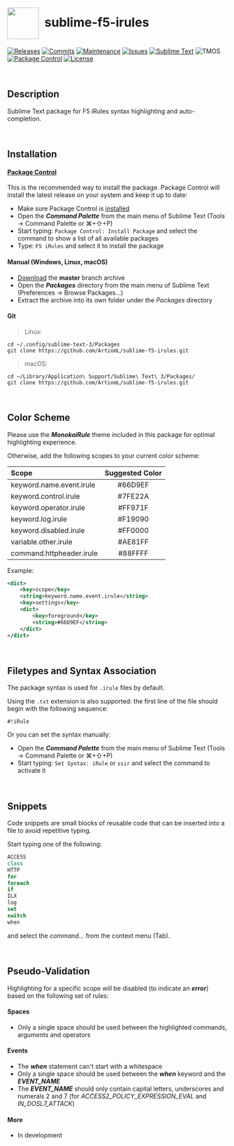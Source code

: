 # <img align="center" src="Icons/sublime.ico" height="72">&nbsp;&nbsp;sublime-f5-irules
[![Releases](https://img.shields.io/github/release/ArtiomL/sublime-f5-irules.svg)](https://github.com/ArtiomL/sublime-f5-irules/releases)
[![Commits](https://img.shields.io/github/commits-since/ArtiomL/sublime-f5-irules/v12.1.3.svg?label=commits%20since)](https://github.com/ArtiomL/sublime-f5-irules/commits/master)
[![Maintenance](https://img.shields.io/maintenance/yes/2017.svg)](https://github.com/ArtiomL/sublime-f5-irules/graphs/code-frequency)
[![Issues](https://img.shields.io/github/issues/ArtiomL/sublime-f5-irules.svg)](https://github.com/ArtiomL/sublime-f5-irules/issues)
[![Sublime Text](https://img.shields.io/badge/sublime%20text-3126-orange.svg)](https://www.sublimetext.com/3)
![TMOS](https://img.shields.io/badge/tmos-12.1-ff0000.svg)
[![Package Control](https://img.shields.io/packagecontrol/dt/F5%20iRules.svg)](https://packagecontrol.io/packages/F5%20iRules)
[![License](https://img.shields.io/badge/license-MIT-blue.svg)](/LICENSE)
&nbsp;&nbsp;

&nbsp;&nbsp;

## Description

Sublime Text package for F5 iRules syntax highlighting and auto-completion.

&nbsp;&nbsp;

## Installation
#### [Package Control](https://packagecontrol.io/packages/F5%20iRules)
This is the recommended way to install the package. Package Control will install the latest release on your system and keep it up to date:

* Make sure Package Control is [installed](https://packagecontrol.io/installation)
* Open the **_Command Palette_** from the main menu of Sublime Text (Tools → Command Palette or ⌘+⇧+P)
* Start typing: `Package Control: Install Package` and select the command to show a list of all available packages
* Type: `F5 iRules` and select it to install the package

#### Manual (Windows, Linux, macOS)

* [Download](https://github.com/ArtiomL/sublime-f5-irules/archive/master.zip) the **master** branch archive
* Open the **_Packages_** directory from the main menu of Sublime Text (Preferences → Browse Packages...)
* Extract the archive into its own folder under the _Packages_ directory

#### Git
> Linux:

```shell
cd ~/.config/sublime-text-3/Packages
git clone https://github.com/ArtiomL/sublime-f5-irules.git
```

> macOS:

```shell
cd ~/Library/Application\ Support/Sublime\ Text\ 3/Packages/
git clone https://github.com/ArtiomL/sublime-f5-irules.git
```

&nbsp;&nbsp;

## Color Scheme
Please use the **_MonokaiRule_** theme included in this package for optimal highlighting experience.

Otherwise, add the following scopes to your current color scheme:

| Scope                     | Suggested Color |
| :------------------------ |:---------------:|
| keyword.name.event.irule  |     #66D9EF     |
| keyword.control.irule     |     #7FE22A     |
| keyword.operator.irule    |     #FF971F     |
| keyword.log.irule         |     #F19090     |
| keyword.disabled.irule    |     #FF0000     |
| variable.other.irule      |     #AE81FF     |
| command.httpheader.irule  |     #88FFFF     |


Example:

```xml
<dict>
	<key>scope</key>
	<string>keyword.name.event.irule</string>
	<key>settings</key>
	<dict>
		<key>foreground</key>
		<string>#66D9EF</string>
	</dict>
</dict>
```

&nbsp;&nbsp;

## Filetypes and Syntax Association
The package syntax is used for `.irule` files by default.

Using the `.txt` extension is also supported: the first line of the file should begin with the following sequence:

```
#!iRule
```

Or you can set the syntax manually:

* Open the **_Command Palette_** from the main menu of Sublime Text (Tools → Command Palette or ⌘+⇧+P)
* Start typing: `Set Syntax: iRule` or `ssir` and select the command to activate it

&nbsp;&nbsp;

## Snippets
Code snippets are small blocks of reusable code that can be inserted into a file to avoid repetitive typing.
&nbsp;&nbsp;

Start typing one of the following:

```tcl
ACCESS
class
HTTP
for
foreach
if
ILX
log
set
switch
when
```
and select the _command..._ from the context menu (Tab).

&nbsp;&nbsp;

## Pseudo-Validation
Highlighting for a specific scope will be disabled (to indicate an **_error_**) based on the following set of rules:
#### Spaces
- Only a single space should be used between the highlighted commands, arguments and operators

#### Events
- The **_when_** statement can't start with a whitespace
- Only a single space should be used between the **_when_** keyword and the **_EVENT_NAME_**
- The **_EVENT_NAME_** should only contain capital letters, underscores and numerals 2 and 7
	(for _ACCESS2_POLICY_EXPRESSION_EVAL_ and _IN_DOSL7_ATTACK_)

#### More
- In development
